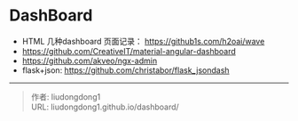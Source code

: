 # DashBoard




- HTML 几种dashboard 页面记录： https://github1s.com/h2oai/wave
- https://github.com/CreativeIT/material-angular-dashboard
- https://github.com/akveo/ngx-admin
- flask+json: https://github.com/christabor/flask_jsondash

---

> 作者: liudongdong1  
> URL: liudongdong1.github.io/dashboard/  

